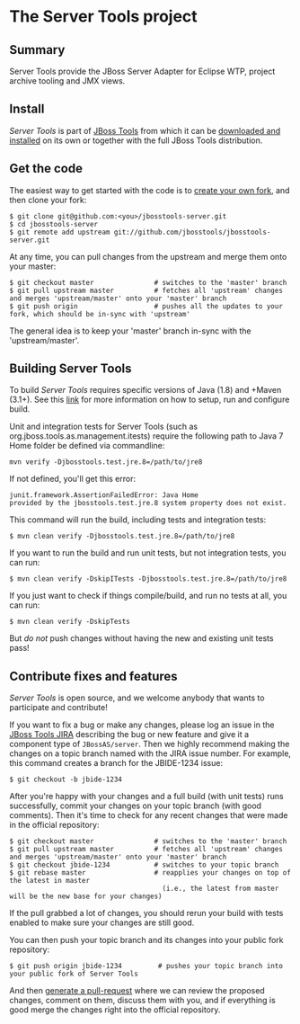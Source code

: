 # The Server Tools project

## Summary

Server Tools provide the JBoss Server Adapter for Eclipse WTP, project archive tooling and JMX views.

## Install

_Server Tools_ is part of [JBoss Tools](http://jboss.org/tools) from
which it can be [downloaded and installed](http://jboss.org/tools/download)
on its own or together with the full JBoss Tools distribution.

## Get the code

The easiest way to get started with the code is to [create your own fork](http://help.github.com/forking/), 
and then clone your fork:

    $ git clone git@github.com:<you>/jbosstools-server.git
    $ cd jbosstools-server
    $ git remote add upstream git://github.com/jbosstools/jbosstools-server.git
	
At any time, you can pull changes from the upstream and merge them onto your master:

    $ git checkout master               # switches to the 'master' branch
    $ git pull upstream master          # fetches all 'upstream' changes and merges 'upstream/master' onto your 'master' branch
    $ git push origin                   # pushes all the updates to your fork, which should be in-sync with 'upstream'

The general idea is to keep your 'master' branch in-sync with the
'upstream/master'.

## Building Server Tools

To build _Server Tools_ requires specific versions of Java (1.8) and
+Maven (3.1+). See this [link](https://github.com/jbosstools/jbosstools-devdoc/blob/master/building/build_from_commandline.adoc) for more information on how to setup, run and configure build.

Unit and integration tests for Server Tools (such as org.jboss.tools.as.management.itests) require the following path to Java 7 Home folder be defined via commandline:

	mvn verify -Djbosstools.test.jre.8=/path/to/jre8

If not defined, you'll get this error:

	junit.framework.AssertionFailedError: Java Home 
	provided by the jbosstools.test.jre.8 system property does not exist.

This command will run the build, including tests and integration tests:

    $ mvn clean verify -Djbosstools.test.jre.8=/path/to/jre8

If you want to run the build and run unit tests, but not integration tests, you can run:

    $ mvn clean verify -DskipITests -Djbosstools.test.jre.8=/path/to/jre8

If you just want to check if things compile/build, and run no tests at all, you can run:

	$ mvn clean verify -DskipTests

But *do not* push changes without having the new and existing unit tests pass!
 
## Contribute fixes and features

_Server Tools_ is open source, and we welcome anybody that wants to
participate and contribute!

If you want to fix a bug or make any changes, please log an issue in
the [JBoss Tools JIRA](https://issues.redhat.com/browse/JBIDE)
describing the bug or new feature and give it a component type of
`JBossAS/server`. Then we highly recommend making the changes on a
topic branch named with the JIRA issue number. For example, this
command creates a branch for the JBIDE-1234 issue:

	$ git checkout -b jbide-1234

After you're happy with your changes and a full build (with unit
tests) runs successfully, commit your changes on your topic branch
(with good comments). Then it's time to check for any recent changes
that were made in the official repository:

	$ git checkout master               # switches to the 'master' branch
	$ git pull upstream master          # fetches all 'upstream' changes and merges 'upstream/master' onto your 'master' branch
	$ git checkout jbide-1234           # switches to your topic branch
	$ git rebase master                 # reapplies your changes on top of the latest in master
	                                      (i.e., the latest from master will be the new base for your changes)

If the pull grabbed a lot of changes, you should rerun your build with
tests enabled to make sure your changes are still good.

You can then push your topic branch and its changes into your public fork repository:

	$ git push origin jbide-1234         # pushes your topic branch into your public fork of Server Tools

And then [generate a pull-request](http://help.github.com/pull-requests/) where we can
review the proposed changes, comment on them, discuss them with you,
and if everything is good merge the changes right into the official
repository.

